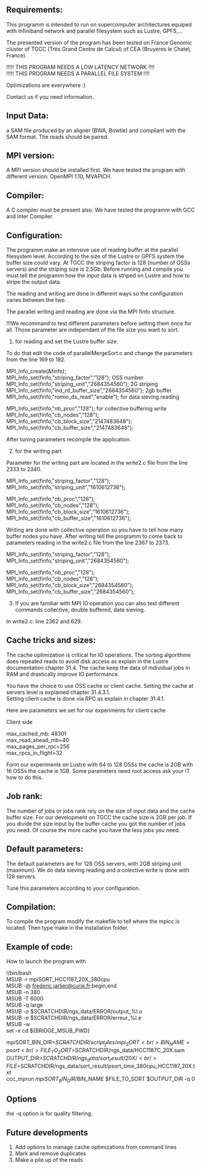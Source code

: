 Requirements:
-------------

This programm is intended to run on supercomputer architectures equiped with Infiniband network and parallel 
filesystem such as Lustre, GPFS,...

The presented version of the program has been tested on France Genomic cluster of TGCC (Très Grand Centre de Calcul) of CEA (Bruyeres le Chatel, France). 

!!!!! THIS PROGRAM NEEDS A LOW LATENCY NETWORK !!!! <br />
!!!!! THIS PROGRAM NEEDS A PARALLEL FILE SYSTEM !!!!

Optimizations are everywhere :)

Contact us if you need information.

Input Data:
----------

a SAM file produced by an aligner (BWA, Bowtie) and compliant with the SAM format. The reads should be paired.  

MPI version:
------------

A MPI version should be installed first. We have tested the program with different version: OpenMPI 1.10, MVAPICH.

Compiler: 
---------

A C compiler must be present also. We have tested the programm with GCC and Inter Compiler. 


Configuration:
--------------

The programm make an intensive use of reading buffer at the parallel filesystem level. 
According to the size of the Lustre or GPFS system the buffer size could vary. 
At TGCC the striping factor is 128 (number of OSSs servers) and the striping size is 2.5Gb. 
Before running and compile you must tell the programm how the input data is striped on Lustre and how to stripe the output data.

The reading and writing are done in different ways so the configuration varies between the two.

The parallel writing and reading are done via the MPI finfo structure. 

!!!We recommand to test different parameters before setting them once for all. 
Those parameter are independant of the file size you want to sort.    

1) for reading and set the Lustre buffer size.

To do that edit the code of parallelMergeSort.c and change the parameters from the line 169 to 182. 


MPI_Info_create(&finfo);<br />
MPI_Info_set(finfo,"striping_factor","128"); OSS number <br />
MPI_Info_set(finfo,"striping_unit","2684354560"); 2G striping <br />
MPI_Info_set(finfo,"ind_rd_buffer_size","2684354560"); 2gb buffer <br />
MPI_Info_set(finfo,"romio_ds_read","enable"); for data sieving reading <br />
		

MPI_Info_set(finfo,"nb_proc","128"); for collective buffering write <br />
MPI_Info_set(finfo,"cb_nodes","128"); <br />
MPI_Info_set(finfo,"cb_block_size","2147483648"); <br /> 
MPI_Info_set(finfo,"cb_buffer_size","2147483648"); <br />

After tuning parameters recompile the application.
 
2) for the writing part

Parameter for the writing part are located in the write2.c file from the line 2333 to 2340. 

MPI_Info_set(finfo,"striping_factor","128"); <br />
MPI_Info_set(finfo,"striping_unit","1610612736"); <br />

MPI_Info_set(finfo,"nb_proc","128"); <br />
MPI_Info_set(finfo,"cb_nodes","128"); <br />
MPI_Info_set(finfo,"cb_block_size","1610612736"); <br /> 
MPI_Info_set(finfo,"cb_buffer_size","1610612736"); <br />

Writing are done with collective operation so you have to tell how many buffer nodes you have.
After writing tell the programm to come back to parameters reading in the write2.c file from the line 2367 to 2373.

MPI_Info_set(finfo,"striping_factor","128"); <br />
MPI_Info_set(finfo,"striping_unit","2684354560"); <br />

MPI_Info_set(finfo,"nb_proc","128"); <br />
MPI_Info_set(finfo,"cb_nodes","128"); <br />
MPI_Info_set(finfo,"cb_block_size","2684354560"); <br /> 
MPI_Info_set(finfo,"cb_buffer_size","2684354560"); <br />


3) If you are familiar with MPI IO operation you can also test different commands collective, double buffered, data sieving.

In write2.c: line 2362 and 629.
 

Cache tricks and sizes:
----------------------

The cache optimization is critical for IO operations. 
The sorting algorithme does repeated reads to avoid disk access as explain in the Lustre documentation chapter 31.4. 
The cache keep the data of individual jobs in RAM and drastically improve IO performance.

You have the choice to use OSS cache or client cache. Setting the cache at servers level is explained chapter 31.4.3.1.   
Setting client cache is done via RPC as explain in chapter 31.4.1.

Here are parameters we set for our experiments for client cache

Client side
 
max_cached_mb: 48301 <br />
max_read_ahead_mb=40 <br />
max_pages_per_rpc=256 <br />
max_rpcs_in_flight=32 <br />

Form our experiments on Lustre with 64 to 128 OSSs the cache is 2GB with 16 OSSs the cache is 1GB.
Some parameters need root access ask your IT how to do this.

Job rank:
---------

The number of jobs or jobs rank rely on the size of input data and the cache buffer size.
For our development on TGCC the cache size is 2GB per job. 
If you divide the size input by the buffer cache you got the number of jobs you need. 
Of course the more cache you have the less jobs you need.

Default parameters:
-------------------

The default parameters are for 128 OSS servers, with 2GB striping unit (maximum).
We do data sieving reading and a colective write is done with 128 servers.

Tune this parameters according to your configuration.


Compilation:
------------

To compile the program modify the makefile to tell where the mpicc is located. Then type make in the installation folder.


Example of code:
-----------------
How to launch the program with 


!/bin/bash                                                                                                                                                                     
MSUB -r mpiSORT_HCC1187_20X_380cpu                                                                                                                                      
MSUB -@ frederic.jarlier@curie.fr:begin,end                                                                                                                                    
MSUB -n 380                                                                                                                                                                    
MSUB -T 6000                                                                                                                                                                   
MSUB -q large                                                                                                                                                                  
MSUB -o $SCRATCHDIR/ngs_data/ERROR/output_%I.o                                                                                                        
MSUB -e $SCRATCHDIR/ngs_data/ERROR/erreur_%I.e                                                                                                        
MSUB -w                                                                                                                                                                        
set -x
cd ${BRIDGE_MSUB_PWD}

mpiSORT_BIN_DIR=$SCRATCHDIR/script_files/mpi_SORT <br />
BIN_NAME=psort <br />
FILE_TO_SORT=$SCRATCHDIR/ngs_data/HCC1187C_20X.sam <br />
OUTPUT_DIR=$SCRATCHDIR/ngs_data/sort_result/20X/ <br />
FILE=$SCRATCHDIR/ngs_data/sort_result/psort_time_380cpu_HCC1187_20X.txt <br />
ccc_mprun $mpiSORT_BIN_DIR/$BIN_NAME $FILE_TO_SORT $OUTPUT_DIR -q 0 <br />

Options 
-------

the -q option is for quality filtering.


Future developments
-------------------

1) Add options to manage cache optimizations from command lines
2) Mark and remove duplicates
3) Make a pile up of the reads 



